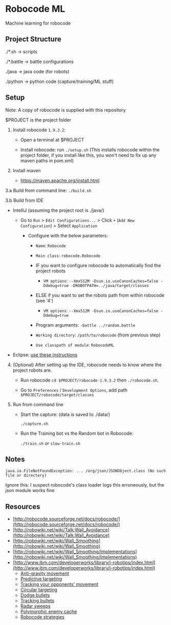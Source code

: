 # Robocode ML

Machine learning for robocode

## Project Structure

./*.sh -> scripts

./*.battle -> battle configurations

./java -> java code (for robots)

./python -> python code (capture/training/ML stuff)

## Setup

Note:
A copy of robocode is supplied with this repository

$PROJECT is the project folder

1. Install robocode `1.9.3.2`:

    - Open a terminal at $PROJECT

    - Install robocode: run `./setup.sh` (This installs robocode within the project folder, if you install like this, you won't need to fix up any maven paths in pom.xml)

2. Install maven

    - https://maven.apache.org/install.html

3.a Build from command line: `./build.sh`

3.b Build from IDE

- IntelliJ (assuming the project root is ./java/)

    - Go to `Run` > `Edit Configurations...` > Click `+` (`Add New Configuration`) > Select `Application`

        - Configure with the below parameters:

            - `Name`: `Robocode`

            - `Main class`: `robocode.Robocode`

            - IF you want to configure robocode to automatically find the project robots

                - `VM options`: `--Xmx512M -Dsun.io.useCanonCaches=false -Ddebug=true -DROBOTPATH=../java/target/classes`

            - ELSE if you want to set the robots path from within robocode (see '4')

                - `VM options`: `--Xmx512M -Dsun.io.useCanonCaches=false -Ddebug=true`

            - Program arguments: `-battle ../random.battle`

            - `Working directory`: `/path/to/robocode` (from previous step)

            - `Use classpath of module`: `RobocodeML`

- Eclipse: [use these instructions](http://robowiki.net/wiki/Robocode/Running_from_Eclipse)


4. (Optional) After setting up the IDE, robocode needs to know where the project robots are.

   - Run robocode
    `cd $PROJECT/robocode-1.9.3.2` then `./robocode.sh`.

   - Go to `Preferences` / `Development Options`, add path `$PROJECT/robocode/target/classes`

5. Run from command line

    - Start the capture: (data is saved to ./data/)

        `./capture.sh`

    - Run the Training bot vs the Random bot in Robocode:

        `./train.sh` or `slow-train.sh`

## Notes

`java.io.FileNotFoundException: ... /org/json/JSONObject.class (No such file or directory)`

Ignore this: I suspect robocode's class loader logs this erroneously, but the json module works fine

## Resources

- [http://robocode.sourceforge.net/docs/robocode/](http://robocode.sourceforge.net/docs/robocode/)
- [http://robowiki.net/wiki/Talk:Wall_Avoidance](http://robowiki.net/wiki/Talk:Wall_Avoidance)
- [http://robowiki.net/wiki/Wall_Smoothing](http://robowiki.net/wiki/Wall_Smoothing)
- [http://robowiki.net/wiki/Wall_Smoothing/Implementations](http://robowiki.net/wiki/Wall_Smoothing/Implementations)
- [http://www.ibm.com/developerworks/library/j-robotips/index.html](http://www.ibm.com/developerworks/library/j-robotips/index.html)
  - [Anti-gravity movement](http://www.ibm.com/developerworks/library/j-antigrav/index.html)
  - [Predictive targeting](http://www.ibm.com/developerworks/library/j-pred-targeting/index.html)
  - [Tracking your opponents' movement](http://www.ibm.com/developerworks/java/library/j-movement/index.html)
  - [Circular targeting](http://www.ibm.com/developerworks/library/j-circular/index.html)
  - [Dodge bullets](http://www.ibm.com/developerworks/library/j-dodge/index.html)
  - [Tracking bullets](http://www.ibm.com/developerworks/library/j-tipbullet.html)
  - [Radar sweeps](http://www.ibm.com/developerworks/library/j-radar/index.html)
  - [Polymorphic enemy cache](http://www.ibm.com/developerworks/library/j-tippoly/)
  - [Robocode strategies](http://www.ibm.com/developerworks/library/j-tipstrats/index.html)
